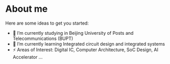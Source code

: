 # About me

Here are some ideas to get you started:

- 🔭 I’m currently studying in Beijing University of Posts and Telecommunications (BUPT)
- 🌱 I’m currently learning Integrated circuit design and integrated systems
- ⚡ Areas of Interest: Digital IC, Computer Architecture,
SoC Design, AI Accelerator ...


